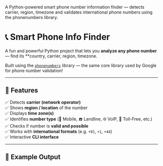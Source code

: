 A Python-powered smart phone number information finder — detects carrier, region, timezone and validates international phone numbers using the phonenumbers library.
# 📞 Smart Phone Info Finder

A fun and powerful Python project that lets you **analyze any phone number** — find its **country, carrier, region, timezone.

Built using the [`phonenumbers`](https://pypi.org/project/phonenumbers/) library — the same core library used by Google for phone number validation!

---

## 🚀 Features

✅ Detects **carrier (network operator)**  
✅ Shows **region / location** of the number  
✅ Displays **time zone(s)**  
✅ Identifies **number type** (📱 Mobile, ☎️ Landline, 🌐 VoIP, 💼 Toll-Free, etc.)  
✅ Checks if number is **valid and possible**  
✅ Works with **international formats** (e.g. `+91`, `+1`, `+44`)  
✅ Interactive **CLI interface**

---

## 🧠 Example Output

